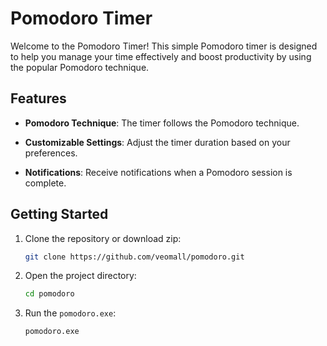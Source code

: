 # Pomodoro Timer

Welcome to the Pomodoro Timer! This simple Pomodoro timer is designed to help you manage your time effectively and boost productivity by using the popular Pomodoro technique.

## Features

- **Pomodoro Technique**: The timer follows the Pomodoro technique.

- **Customizable Settings**: Adjust the timer duration based on your preferences.

- **Notifications**: Receive notifications when a Pomodoro session is complete.

## Getting Started

1. Clone the repository or download zip:

    ```bash
    git clone https://github.com/veomall/pomodoro.git
    ```

2. Open the project directory:

    ```bash
    cd pomodoro
    ```

3. Run the `pomodoro.exe`:

    ```bash
    pomodoro.exe
    ```
